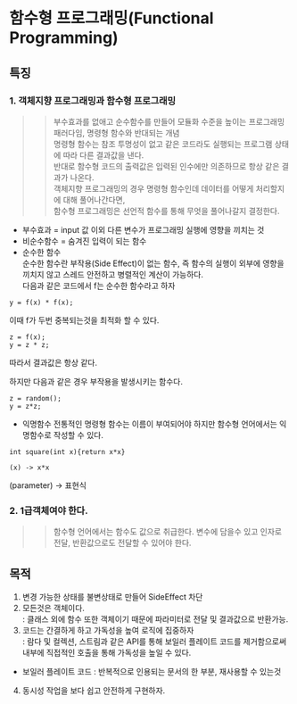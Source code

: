 # 함수형 프로그래밍(Functional Programming) 
   
   
## 특징  
###  1. 객체지향 프로그래밍과 함수형 프로그래밍   
>> 부수효과를 없애고 순수함수를 만들어 모듈화 수준을 높이는 프로그래밍 패러다임, 명령형 함수와 반대되는 개념  
명령형 함수는 참조 투명성이 없고 같은 코드라도 실행되는 프로그램 상태에 따라 다른 결과값을 낸다.  
반대로 함수형 코드의 출력값은 입력된 인수에만 의존하므로 항상 같은 결과가 나온다.    
객체지향 프로그래밍의 경우 명령형 함수인데 데이터를 어떻게 처리할지에 대해 풀어나간다면,    
함수형 프로그래밍은 선언적 함수를 통해 무엇을 풀어나갈지 결정한다.   
   
   
* 부수효과 = input 값 이외 다른 변수가 프로그래밍 실행에 영향을 끼치는 것
* 비순수함수 = 숨겨진 입력이 되는 함수  
* 순수한 함수   
순수한 함수란 부작용(Side Effect)이 없는 함수, 즉 함수의 실행이 외부에 영향을 끼치지 않고 스레드 안전하고 병렬적인 계산이 가능하다.  
다음과 같은 코드에서 f는 순수한 함수라고 하자
```   
y = f(x) * f(x);
```   
이때 f가 두번 중복되는것을 최적화 할 수 있다.   
```
z = f(x);
y = z * z;
```
따라서 결과값은 항상 같다.   
   
하지만  다음과 같은 경우 부작용을 발생시키는 함수다.   
```
z = random();
y = z*z;
```
   
   
* 익명함수
전통적인 명령형 함수는 이름이 부여되어야 하지만 함수형 언어에서는 익명함수로 작성할 수 있다.   
```
int square(int x){return x*x}   
   
(x) -> x*x
```
(parameter) -> 표현식   
      
    
###  2. 1급객체여야 한다.	
>> 함수형 언어에서는 함수도 값으로 취급한다. 변수에 담을수 있고 인자로 전달, 반환값으로도 전달할 수 있어야 한다.   
   
   
## 목적
1. 변경 가능한 상태를 불변상태로 만들어 SideEffect 차단   
2. 모든것은 객체이다.   
: 클래스 외에 함수 또한 객체이기 때문에 파라미터로 전달 및 결과값으로 반환가능.   
3. 코드는 간결하게 하고 가독성을 높여 로직에 집중하자   
: 람다 및 컬렉션, 스트림과 같은 API를 통해 보일러 플레이트 코드를 제거함으로써 내부에 직접적인 호출을 통해 가독성을 높일 수 있다.   
* 보일러 플레이트 코드 : 반복적으로 인용되는 문서의 한 부분, 재사용할 수 있는것     
4. 동시성 작업을 보다 쉽고 안전하게 구현하자.   

